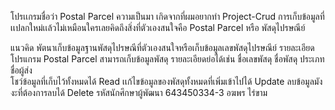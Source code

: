 โปรเเกรมชื่อว่า Postal Parcel 
ความเป็นมา เกิดจากที่ผมอยากทำ Project-Crud การเก็บข้อมูลที่เเปลกใหม่เเล้วไม่เหมือนใครเลยคิดถึงสิ่งที่ตัวเองสนใจคือ Postal Parcel หรือ พัสดุไปรษณีย์

แนวคิด พัตนาเก็บข้อมูลฐานพัสดุไปรษณีที่ตัวเองสนใจหรือเก็บข้อมูลเลขพัสดุไปรษณีย์
รายละเอียดโปรแกรม Postal Parcel 
สามารถเก็บข้อมูลพัสดุ รายละเอียดย่อได้เช่น ชื่อเลขพัสดุ ชื่อพัสดุ ประเภท ชื่อผู้ส่ง                            
โชว์ข้อมูลที่เก็บไว้ทั้งหมดได้ Read
เเก้ไขข้อมูลของพัสดุทั้งหมดที่เพิ่มเข้าไปได้ Update
ลบข้อมูลมังงะที่ต้องการลบได้ Delete
รหัสนักศึกษาผู้พัฒนา 643450334-3 อฆพร ไร่ขาม
